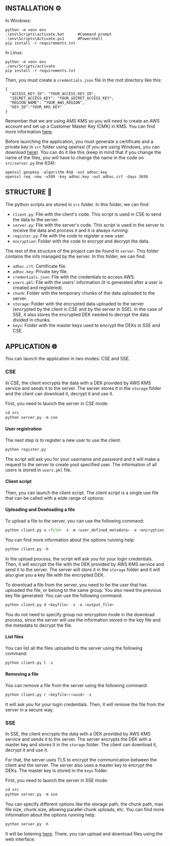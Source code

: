 ## INSTALLATION ⚙️

In Windows:
```
python -m venv env
.\env\Scripts\activate.bat      #Command prompt
.\env\Scripts\Activate.ps1      #Powershell
pip install -r requirements.txt
```

In Linux:
```
python -m venv env
./env/Scripts/activate
pip install -r requirements.txt
```

Then, you must create a `credentials.json` file in the root directory like this: 

```
{
  "ACCESS_KEY_ID": "YOUR_ACCESS_KEY_ID",
  "SECRET_ACCESS_KEY": "YOUR_SECRET_ACCESS_KEY",
  "REGION_NAME": "YOUR_AWS_REGION",
  "KEY_ID":"YOUR_KMS_KEY"
}
```

Remember that we are using AMS KMS so you will need to create an AWS account and set up a Customer Master Key (CMK) in KMS. You can find more information [here](https://docs.aws.amazon.com/kms/latest/developerguide/create-keys.html).

Before launching the application, you must generate a certificate and a private key in `src` folder using openssl (if you are using Windows, you can download [here](https://slproweb.com/download/Win64OpenSSL_Light-3_1_0.exe)). You can do it like this (keep in mind that if you change the name of the files, you will have to change the name in the code on `src/server.py` line 634):

```
openssl genpkey -algorithm RSA -out adhoc.key
openssl req -new -x509 -key adhoc.key -out adhoc.crt -days 3650
```
## STRUCTURE 📁

The python scripts are stored in `src` folder. In this folder, we can find:

- `client.py`: File with the client's code. This script is used in CSE to send the data to the server.
- `server.py`: File with the server's code. This script is used in the server to receive the data and process it and it is always running.
- `register.py`: File with the code to register a new user.
- `encryption`: Folder with the code to encrypt and decrypt the data.

The rest of the structure of the project can be found in `server`. This folder contains the info managed by the server. In this folder, we can find:
- `adhoc.crt`: Certificate file.
- `adhoc.key`: Private key file.
- `credentials.json`: File with the credentials to access AWS.
- `users.pkl`: File with the users' information (it is generated after a user is created and registered).
- `chunk`: Folder with the temporary chunks of the data uploaded to the server.
- `storage`: Folder with the encrypted data uploaded to the server (encrypted by the client in CSE and by the server in SSE). In the case of SSE, it also stores the encrypted DEK needed to decrypt the data divided in chunks.
- `keys`: Folder with the master keys used to encrypt the DEKs in SSE and CSE.


## APPLICATION 🌐

You can launch the application in two modes: CSE and SSE.

### CSE

In CSE, the client encrypts the data with a DEK provided by AWS KMS service and sends it to the server. The server stores it in the `storage` folder and the client can download it, decrypt it and use it.

First, you need to launch the server in CSE mode:

```python
cd src
python server.py -m cse
```

#### User registration
The next step is to register a new user to use the client.

```python
python register.py
```

The script will ask you for your username and password and it will make a request to the server to create yout specified user. The information of all users is stored in `users.pkl` file.

#### Client script

Then, you can launch the client script. The client script is a single use file that can be called with a wide range of options:

#### Uploading and Dowloading a file

To upload a file to the server, you can use the following command:

```python
python client.py u <file> -s -m <user_defined_metadata> -e <encryption_mode>
```

You can find more information about the options running help:

```python
python client.py -h
```
In the upload process, the script will ask you for your login credentials. Then, it will encrypt the file with the DEK provided by AWS KMS service and send it to the server. The server will store it in the `storage` folder and it will also give you a key file with the encrypted DEK.

To download a file from the server, you need to be the user that has uploaded the file, or belong to the same group. You also need the previous key file generated. You can use the following command:

```python
python client.py d <keyfile> -s -o <output_file>
```	

You do not need to specify group nor encryption mode in the download process, since the server will use the information stored in the key file and the metadata to decrypt the file.

#### List files

You can list all the files uploaded to the server using the following command:

```python
python client.py l -s
```

#### Removing a file

You can remove a file from the server using the following command:

```python
python client.py r <keyfile>/<uuid> -s
```

It will ask you for your login credentials. Then, it will remove the file from the server in a secure way.

### SSE

In SSE, the client encrypts the data with a DEK provided by AWS KMS service and sends it to the server. The server encrypts the DEK with a master key and stores it in the `storage` folder. The client can download it, decrypt it and use it.

For that, the server uses TLS to encrypt the communication between the client and the server. The server also uses a master key to encrypt the DEKs. The master key is stored in the `keys` folder.

First, you need to launch the server in SSE mode:

```python
cd src
python server.py -m sse
```

You can specify different options like the storage path, the chunk path, max file size, chunk size, allowing parallel chunk uploads, etc. You can find more information about the options running help:

```python
python server.py -h
```

It will be listening [here](https://localhost). There, you can upload and download files using the web interface.
